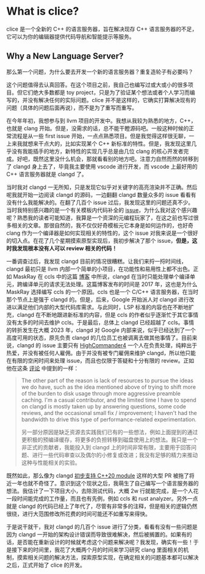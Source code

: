 # What is clice?

clice 是一个全新的 C++ 的语言服务器，旨在解决现存 C++ 语言服务器的不足，它可以为你的编辑器提供代码导航和智能提示等服务。

## Why a New Language Server?

那么第一个问题，为什么要去开发一个新的语言服务器？重复造轮子有必要吗？

这个问题值得去认真回答。在这个项目之前，我自己也编写过或大或小的很多项目。但它们绝大多数都是 toy project，只是为了验证某个想法或者个人学习而编写的，并没有解决任何的实际问题。clice 并不是这样的，它确实打算解决现有的问题（具体的问题后面再说），而不是为了重写而重写。

在今年年初，我想参与到 llvm 项目的开发中。我想从我较为熟悉的地方，C++，也就是 clang 开始。但是，没需求的话，总不能干瞪源码吧。一般这种时候的正常流程是从一些 first issue 开始，一点点熟悉项目。但是我觉得这样很无聊，一上来我就想来干点大的，比如实现某个 C++ 新标准的特性。但是，我发现这里几乎没有我能插手的地方，新特性的实现几乎总是由几位 clang 的核心开发者完成。好吧，既然这里没什么机会，那就看看别的地方吧。注意力自然而然的转移到了 clangd 身上去了，毕竟我主要使用 vscode 进行开发，而 vscode 上最好用的 C++ 语言服务器就是 clangd 了。

当时我对 clangd 一无所知，只是发现它似乎对关键字的高亮渲染并不正确。然后呢我就开始一边阅读 clangd 的源码，一边翻翻 clangd 数量众多的 issue 看看有没有什么我能解决的。在翻了几百个 issue 过后，我发现这里的问题还真不少。当时我特别感兴趣的是一个有关模板内代码补全的 [issue](https://github.com/clangd/clangd/issues/443)，为什么我对这个感兴趣呢？熟悉我的读者可能知道，我算是一个资深的元编程玩家了，在这之前也写过很多相关的文章。那很自然的，我不仅仅好奇模板元它本身是如何运作的，也好奇 clang 作为一个编译器是如何实现相关的特性的，这个 issue 对我来说是一个很好的切入点。在花了几个星期摸索原型实现后，我初步解决了那个 issue，**但是，这时我发现根本没有人可以 review 相关的代码！**

一番调查过后，我发现 clangd 目前的情况很糟糕。让我们来捋一捋时间线，clangd 最初只是 llvm 内部一个简单的小项目，在功能性和易用性上都不出色。正如 MaskRay 在 ccls 中的这篇 [博客](https://maskray.me/blog/2017-12-03-c++-language-server-cquery) 中所说，clangd 在当时只能处理单个编译单元，跨编译单元的请求无法处理。这篇博客发布的时间是 2017 年，这也是为什么 MaskRay 选择编写 ccls 的一个原因。ccls 也是一个 C/C++ 语言服务器，在当时那个节点上是强于 clangd 的。但是，后来，Google 开始派人对 clangd 进行改进以满足他们内部的大型代码库需求。与此同时，LSP 标准的内容也在不断地扩充，clangd 在不断地跟进新标准的内容，但是 ccls 的作者似乎逐渐忙于其它事情没有太多的时间去维护 ccls。于是最后，总体上 clangd 已经超越了 ccls。事情的转折发生在大概 2023 年，clangd 对 Google 内部来说，似乎已经达到了一个高度可用的状态，原先负责 clangd 的几位员工也被调离去做其他事情了。目前来说，clangd 的 issue 主要只有 [HighCommander4](https://github.com/HighCommander4) 一个人在负责处理，纯粹出于热爱，并没有被任何人雇佣。由于并没有被专门雇佣来维护 clangd，所以他只能在有限的空闲时间来处理 issue，而且也仅限于答疑和十分有限的 review。正如他在这条 [评论](https://github.com/clangd/clangd/issues/1690#issuecomment-1619735578) 中提到的一样：

> The other part of the reason is lack of resources to pursue the ideas we do have, such as the idea mentioned above of trying to shift more of the burden to disk usage through more aggressive preamble caching. I'm a casual contributor, and the limited time I have to spend on clangd is mostly taken up by answering questions, some code reviews, and the occasional small fix / improvement; I haven't had the bandwidth to drive this type of performance-related experimentation.
>
> 另一部分原因是缺乏资源去实践我们已有的一些想法，例如上面提到的通过更积极的预编译缓存，将更多的负担转移到磁盘使用上的想法。我只是一个非正式的贡献者，我能投入到 clangd 上的时间非常有限，主要用于回答问题、进行一些代码审查以及偶尔的小修复或改进；我没有足够的精力来推动这种与性能相关的实验。

既然如此，那么像为 clangd [初步支持 C++20 module](https://github.com/llvm/llvm-project/pull/66462) 这样的大型 PR 被拖了将近一年也就不奇怪了。意识到这个现状之后，我萌生了自己编写一个语言服务器的想法。我估计了一下项目大小，去除测试代码，大概 2w 行就能完成，是一个人花一段时间能完成的工作量，而且也有先例，例如 ccls 和 rust analyzer。另外一点就是 clangd 的代码已经上了年代了，尽管有非常多的注释，但是相关的逻辑仍然很绕，进行大范围修改所花费的时间可能还不如重写来得快。

于是说干就干，我对 clangd 的几百个 issue 进行了分类，看看有没有一些问题是因为 clangd 一开始的架构设计错误而导致很难解决，然后被搁置的。如果有的话，是否能在重新设计的时候就考虑这个问题来解决呢？我发现，确实有一些！于是接下来的时间里，我花了大概两个月的时间来学习研究 clang 里面相关的机制，摸索相关问题的解决方法，探索原型实现，在确定相关的问题基本都可以解决之后，正式开始了 clice 的开发。